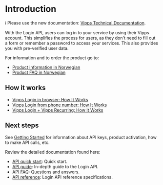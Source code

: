 <!-- START_METADATA
---
title: Introduction to the Login API
sidebar_label: Introduction
sidebar_position: 1
hide_table_of_contents: true
description: Use the Login API to allow users to log in to your service by using their Vipps account.
pagination_next: null
pagination_prev: null
---
END_METADATA -->

# Introduction

<!-- START_COMMENT -->

ℹ️ Please use the new documentation:
[Vipps Technical Documentation](https://vippsas.github.io/vipps-developer-docs/docs/APIs/login-api).

<!-- END_COMMENT -->

With the Login API, users can log in to your service by using their Vipps account.
This simplifies the process for users, as they don't need to fill out a form or remember a password to access your services.
This also provides you with pre-verified user data.

For information and to order the product go to:

* [Product information in Norwegian](https://vipps.no/produkter-og-tjenester/bedrift/logg-inn-med-vipps/logg-inn-med-vipps/)
* [Product FAQ in Norwegian](https://vipps.no/hjelp/vipps/vipps-logg-inn)

## How it works

* [Vipps Login in browser: How It Works](./how-it-works/vipps-login-api-howitworks.md)
* [Vipps Login from phone number: How It Works](./how-it-works/vipps-login-from-phone-number-api-howitworks.md)
* [Vipps Login + Vipps Recurring: How It Works](./how-it-works/vipps-login-recurring-howitworks.md)

## Next steps

See
[Getting Started](https://vippsas.github.io/vipps-developer-docs/docs/vipps-developers/vipps-getting-started)
for information about API keys, product activation, how to make API calls, etc.

Review the detailed documentation found here:

* [API quick start](vipps-login-api-quick-start.md): Quick start.
* [API guide](api-guide/README.md): In-depth guide to the Login API.
* [API FAQ](vipps-login-api-faq.md): Questions and answers.
* [API reference](https://vippsas.github.io/vipps-developer-docs/api/login): Login API reference specifications.
